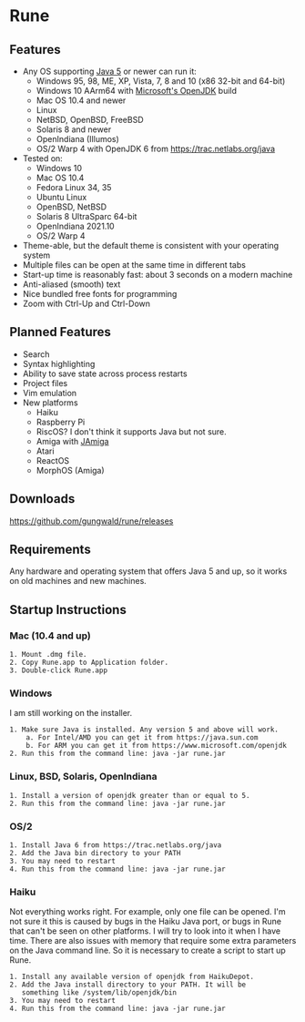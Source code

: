 # Rune

## Features

- Any OS supporting [Java 5](https://en.wikipedia.org/wiki/Java_version_history#J2SE_5.0) or newer can run it:
    - Windows 95, 98, ME, XP, Vista, 7, 8 and 10 (x86 32-bit and 64-bit)
    - Windows 10 AArm64 with [Microsoft's OpenJDK](https://www.microsoft.com/openjdk) build
    - Mac OS 10.4 and newer
    - Linux
    - NetBSD, OpenBSD, FreeBSD
    - Solaris 8 and newer
    - OpenIndiana (Illumos)
    - OS/2 Warp 4 with OpenJDK 6 from https://trac.netlabs.org/java
- Tested on:
    - Windows 10
    - Mac OS 10.4
    - Fedora Linux 34, 35
    - Ubuntu Linux
    - OpenBSD, NetBSD
    - Solaris 8 UltraSparc 64-bit
    - OpenIndiana 2021.10
    - OS/2 Warp 4
- Theme-able, but the default theme is consistent with your operating system
- Multiple files can be open at the same time in different tabs
- Start-up time is reasonably fast: about 3 seconds on a modern machine
- Anti-aliased (smooth) text
- Nice bundled free fonts for programming
- Zoom with Ctrl-Up and Ctrl-Down

## Planned Features

- Search
- Syntax highlighting
- Ability to save state across process restarts
- Project files
- Vim emulation
- New platforms
  - Haiku
  - Raspberry Pi
  - RiscOS? I don't think it supports Java but not sure.
  - Amiga with [JAmiga](http://os4depot.net/?function=showfile&file=development/language/jamiga.lha)
  - Atari
  - ReactOS
  - MorphOS (Amiga)

## Downloads

https://github.com/gungwald/rune/releases

## Requirements

Any hardware and operating system that offers Java 5 and up, so it works on old machines and new machines.

## Startup Instructions

### Mac (10.4 and up)

    1. Mount .dmg file.
    2. Copy Rune.app to Application folder.
    3. Double-click Rune.app

### Windows

I am still working on the installer.

    1. Make sure Java is installed. Any version 5 and above will work.
    	a. For Intel/AMD you can get it from https://java.sun.com
    	b. For ARM you can get it from https://www.microsoft.com/openjdk
    2. Run this from the command line: java -jar rune.jar

### Linux, BSD, Solaris, OpenIndiana

    1. Install a version of openjdk greater than or equal to 5.
    2. Run this from the command line: java -jar rune.jar

### OS/2

    1. Install Java 6 from https://trac.netlabs.org/java
    2. Add the Java bin directory to your PATH
    3. You may need to restart
    4. Run this from the command line: java -jar rune.jar

### Haiku

Not everything works right. For example, only one file can be opened. I'm not sure it this is caused by bugs in the Haiku Java port, or bugs in Rune that can't be seen on other platforms. I will try to look into it when I have time. There are also issues with memory that require some extra parameters on the Java command line. So it is necessary to create a script to start up Rune.

    1. Install any available version of openjdk from HaikuDepot.
    2. Add the Java install directory to your PATH. It will be
       something like /system/lib/openjdk/bin
    3. You may need to restart
    4. Run this from the command line: java -jar rune.jar

